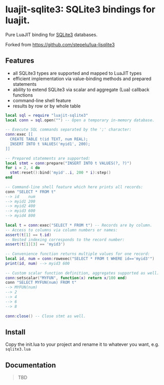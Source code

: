 luajit-sqlite3: SQLite3 bindings for luajit.
============================

Pure LuaJIT binding for [SQLite3](http://sqlite.org) databases.

Forked from https://github.com/stepelu/lua-ljsqlite3

## Features

- all SQLite3 types are supported and mapped to LuaJIT types
- efficient implementation via value-binding methods and prepared statements
- ability to extend SQLite3 via scalar and aggregate (Lua) callback functions
- command-line shell feature
- results by row or by whole table

```lua
local sql = require "luajit-sqlite3"
local conn = sql.open("") -- Open a temporary in-memory database.
  
-- Execute SQL commands separated by the ';' character:
conn:exec [[
  CREATE TABLE t(id TEXT, num REAL);
  INSERT INTO t VALUES('myid1', 200);
]]
  
-- Prepared statements are supported:
local stmt = conn:prepare("INSERT INTO t VALUES(?, ?)")
for i = 2, 4 do
  stmt:reset():bind('myid'..i, 200 * i):step()
end
  
-- Command-line shell feature which here prints all records:
conn "SELECT * FROM t"
--> id    num
--> myid1 200
--> myid2 400
--> myid3 600
--> myid4 800
  
local t = conn:exec("SELECT * FROM t") -- Records are by column.
-- Access to columns via column numbers or names:
assert(t[1] == t.id)
-- Nested indexing corresponds to the record number:
assert(t[1][3] == 'myid3')
  
-- Convenience function returns multiple values for one record:
local id, num = conn:rowexec("SELECT * FROM t WHERE id=='myid3'")
print(id, num) --> myid3 600
 
-- Custom scalar function definition, aggregates supported as well.
conn:setscalar("MYFUN", function(x) return x/100 end)
conn "SELECT MYFUN(num) FROM t"
--> MYFUN(num)
--> 2
--> 4
--> 6
--> 8
 
conn:close() -- Close stmt as well.
```

## Install

Copy the init.lua to your project and rename it to whatever you want, e.g. `sqlite3.lua`

## Documentation

> TBD
